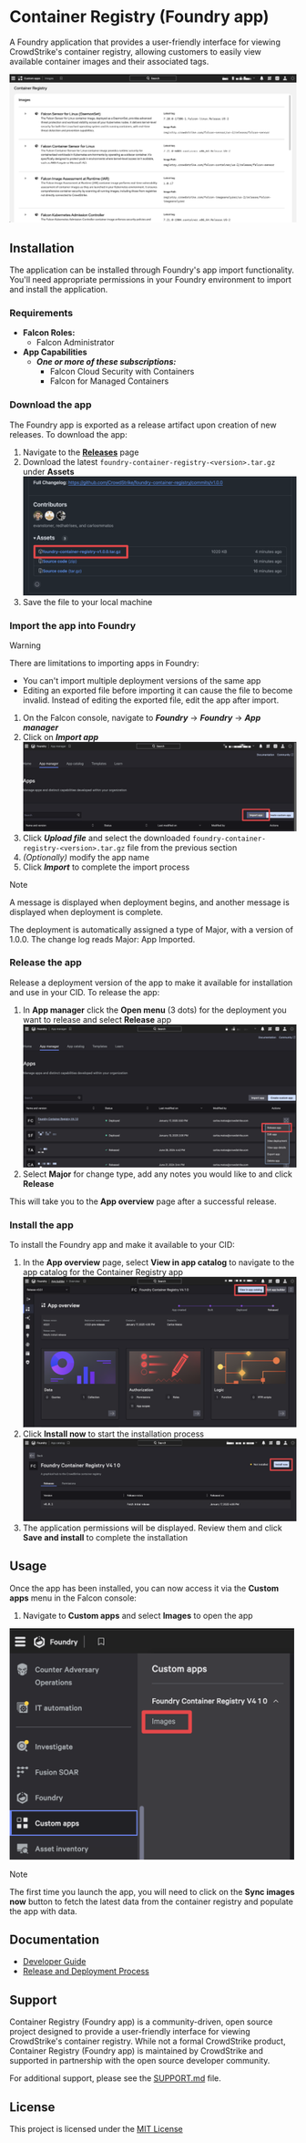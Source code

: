 # Container Registry (Foundry app)

A Foundry application that provides a user-friendly interface for viewing CrowdStrike's container registry, allowing customers to easily view available container images and their associated tags.

![app-image](./assets/app-image.png)

## Installation

The application can be installed through Foundry's app import functionality. You'll need appropriate permissions in your Foundry environment to import and install the application.

### Requirements

- **Falcon Roles:**
  - Falcon Administrator
- **App Capabilities**
  - ***One or more of these subscriptions:***
    - Falcon Cloud Security with Containers
    - Falcon for Managed Containers

### Download the app

The Foundry app is exported as a release artifact upon creation of new releases. To download the app:

1. Navigate to the [**Releases**](https://github.com/CrowdStrike/foundry-container-registry/releases) page
1. Download the latest `foundry-container-registry-<version>.tar.gz` under **Assets**
![releases](./assets/releases.png)
1. Save the file to your local machine

### Import the app into Foundry

> [!WARNING]
> There are limitations to importing apps in Foundry:
> - You can't import multiple deployment versions of the same app
> - Editing an exported file before importing it can cause the file to become invalid. Instead of editing the exported file, edit the app after import.

1. On the Falcon console, navigate to ***Foundry*** -> ***Foundry*** -> ***App manager***
1. Click on ***Import app***
![import-app](./assets/import-app.png)
1. Click ***Upload file*** and select the downloaded `foundry-container-registry-<version>.tar.gz` file from the previous section
1. *(Optionally)* modify the app name
1. Click ***Import*** to complete the import process

> [!NOTE]
> A message is displayed when deployment begins, and another message is displayed when deployment is complete.
>
> The deployment is automatically assigned a type of Major, with a version of 1.0.0. The change log reads Major: App Imported.

### Release the app

Release a deployment version of the app to make it available for installation and use in your CID. To release the app:

1. In **App manager** click the **Open menu** (3 dots) for the deployment you want to release and select **Release** app
![release-app](./assets/release-app.png)
1. Select **Major** for change type, add any notes you would like to and click **Release**

This will take you to the **App overview** page after a successful release.

### Install the app

To install the Foundry app and make it available to your CID:

1. In the **App overview** page, select **View in app catalog** to navigate to the app catalog for the Container Registry app
![app-catalog](./assets/app-catalog.png)
1. Click **Install now** to start the installation process
![install-app](./assets/install-app.png)
1. The application permissions will be displayed. Review them and click **Save and install** to complete the installation

## Usage

Once the app has been installed, you can now access it via the **Custom apps** menu in the Falcon console:

1. Navigate to **Custom apps** and select **Images** to open the app
<img src="./assets/open-app.png" alt="open-app" width="500">

> [!NOTE]
> The first time you launch the app, you will need to click on the **Sync images now** button to fetch the latest data from the container registry and populate the app with data.

## Documentation

- [Developer Guide](docs/DEVELOPER.md)
- [Release and Deployment Process](docs/RELEASE.md)

## Support

Container Registry (Foundry app) is a community-driven, open source project designed to provide a user-friendly interface for viewing CrowdStrike's container registry. While not a formal CrowdStrike product, Container Registry (Foundry app) is maintained by CrowdStrike and supported in partnership with the open source developer community.

For additional support, please see the [SUPPORT.md](./SUPPORT.md) file.

## License

This project is licensed under the [MIT License](LICENSE)
